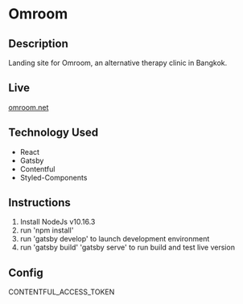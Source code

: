# Omroom

## Description

Landing site for Omroom, an alternative therapy clinic in Bangkok.

## Live

[omroom.net](https://omroom.net/)

## Technology Used

- React
- Gatsby
- Contentful
- Styled-Components

## Instructions

1.  Install NodeJs v10.16.3
2.  run 'npm install'
3.  run 'gatsby develop' to launch development environment
4.  run 'gatsby build' 'gatsby serve' to run build and test live version

## Config

CONTENTFUL_ACCESS_TOKEN
